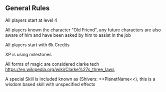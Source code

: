 ## General Rules 

All players start at level 4

All players known the character "Old Friend", any future characters are also aware of him and have been asked by him to assist in the job

All players start with 6k Credits 

XP is using milestones

All forms of magic are considered clarke tech
https://en.wikipedia.org/wiki/Clarke%27s_three_laws

A special Skill is included known as (Shivers: <<PlanetName<<), this is a wisdom based skill with unspecified effects